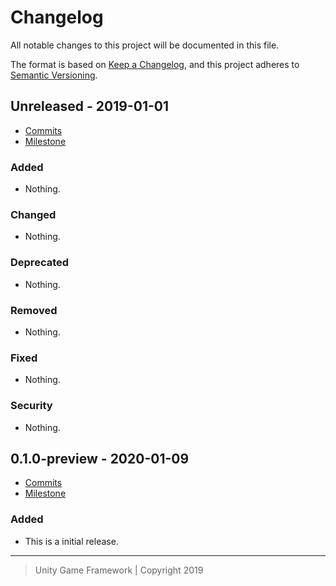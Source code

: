 # Changelog
All notable changes to this project will be documented in this file.

The format is based on [Keep a Changelog](https://keepachangelog.com/en/1.0.0/),
and this project adheres to [Semantic Versioning](https://semver.org/spec/v2.0.0.html).

## Unreleased - 2019-01-01
- [Commits](https://github.com/unity-game-framework/ugf-assetpipeline/compare/0.0.0...0.0.0)
- [Milestone](https://github.com/unity-game-framework/ugf-assetpipeline/milestone/0?closed=1)

### Added
- Nothing.

### Changed
- Nothing.

### Deprecated
- Nothing.

### Removed
- Nothing.

### Fixed
- Nothing.

### Security
- Nothing.

## 0.1.0-preview - 2020-01-09
- [Commits](https://github.com/unity-game-framework/ugf-assetpipeline/compare/d54ee29...0.1.0-preview)
- [Milestone](https://github.com/unity-game-framework/ugf-assetpipeline/milestone/1?closed=1)

### Added
- This is a initial release.

---
> Unity Game Framework | Copyright 2019
